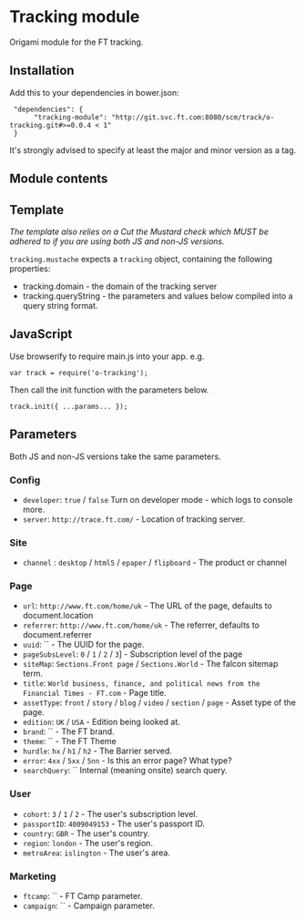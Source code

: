 # Tracking module

Origami module for the FT tracking.

## Installation

Add this to your dependencies in bower.json:

     "dependencies": {
          "tracking-module": "http://git.svc.ft.com:8080/scm/track/o-tracking.git#>=0.0.4 < 1"
     }

It's strongly advised to specify at least the major and minor version as a tag.

## Module contents

## Template
*The template also relies on a Cut the Mustard check which MUST be adhered to if you are using both JS and non-JS versions.*

`tracking.mustache` expects a `tracking` object, containing the following properties:
- tracking.domain - the domain of the tracking server
- tracking.queryString - the parameters and values below compiled into a query string format.

## JavaScript
Use browserify to require main.js into your app. e.g.
```
var track = require('o-tracking');
```
Then call the init function with the parameters below.
```
track.init({ ...params... });
```

## Parameters
Both JS and non-JS versions take the same parameters.

### Config
* `developer`: `true` / `false` Turn on developer mode - which logs to console more.
* `server`: `http://trace.ft.com/` - Location of tracking server.

### Site
* `channel` : `desktop` / `html5` / `epaper` / `flipboard` - The product or channel

### Page
* `url`: `http://www.ft.com/home/uk` - The URL of the page, defaults to document.location
* `referrer`: `http://www.ft.com/home/uk` - The referrer, defaults to document.referrer
* `uuid`: `` - The UUID for the page.
* `pageSubsLevel`: `0` / `1` / `2` / `3`] - Subscription level of the page
* `siteMap`: `Sections.Front page` / `Sections.World` - The falcon sitemap term.
* `title`: `World business, finance, and political news from the Financial Times - FT.com` - Page title.
* `assetType`: `front` / `story` / `blog` / `video` / `section` / `page` - Asset type of the page.
* `edition`: `UK` / `USA` - Edition being looked at.
* `brand`: `` - The FT brand.
* `theme`: `` - The FT Theme
* `hurdle`: `hx` / `h1` / `h2` - The Barrier served.
* `error`: `4xx` / `5xx` / `5nn` - Is this an error page? What type?
* `searchQuery`: `` Internal (meaning onsite) search query.

### User
* `cohort`: `3` / `1` / `2` - The user's subscription level.
* `passportID`: `4009049153` - The user's passport ID.
* `country`: `GBR` - The user's country.
* `region`: `london` - The user's region.
* `metroArea`: `islington` - The user's area.

### Marketing
* `ftcamp`: `` - FT Camp parameter.
* `campaign`: `` - Campaign parameter.
